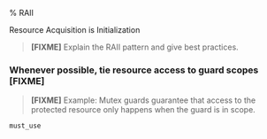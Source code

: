 % RAII

Resource Acquisition is Initialization

> **[FIXME]** Explain the RAII pattern and give best practices.

### Whenever possible, tie resource access to guard scopes [FIXME]

> **[FIXME]** Example: Mutex guards guarantee that access to the
> protected resource only happens when the guard is in scope.

`must_use`
